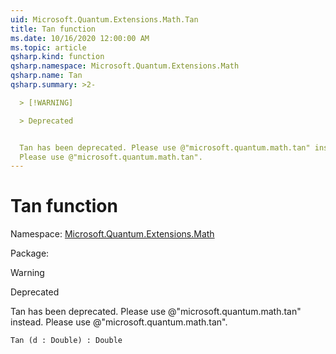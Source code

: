 ```yaml
---
uid: Microsoft.Quantum.Extensions.Math.Tan
title: Tan function
ms.date: 10/16/2020 12:00:00 AM
ms.topic: article
qsharp.kind: function
qsharp.namespace: Microsoft.Quantum.Extensions.Math
qsharp.name: Tan
qsharp.summary: >2-

  > [!WARNING]

  > Deprecated


  Tan has been deprecated. Please use @"microsoft.quantum.math.tan" instead.
  Please use @"microsoft.quantum.math.tan".
---
```


# Tan function

Namespace: [Microsoft.Quantum.Extensions.Math](xref:Microsoft.Quantum.Extensions.Math)

Package: [](https://nuget.org/packages/)


> [!WARNING]
> Deprecated
Tan has been deprecated. Please use @"microsoft.quantum.math.tan" instead.Please use @"microsoft.quantum.math.tan".

```Q#
Tan (d : Double) : Double
```
